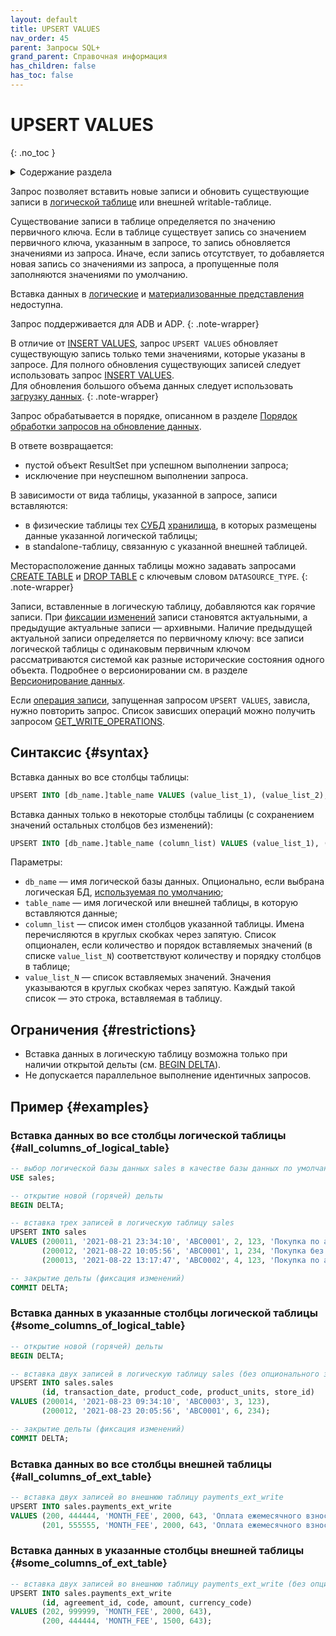 ```yaml
---
layout: default
title: UPSERT VALUES
nav_order: 45
parent: Запросы SQL+
grand_parent: Справочная информация
has_children: false
has_toc: false
---
```


# UPSERT VALUES
{: .no_toc }

<details markdown="block">
  <summary>
    Содержание раздела
  </summary>
  {: .text-delta }
1. TOC
{:toc}
</details>

Запрос позволяет вставить новые записи и обновить существующие записи в [логической таблице](../../../overview/main_concepts/logical_table/logical_table.md)
или внешней writable-таблице. 

Существование записи в таблице определяется по значению первичного ключа. 
Если в таблице существует запись со значением первичного ключа, указанным в запросе, то запись обновляется значениями 
из запроса. Иначе, если запись отсутствует, то добавляется новая запись со значениями из запроса, а пропущенные поля 
заполняются значениями по умолчанию.

Вставка данных в [логические](../../../overview/main_concepts/logical_view/logical_view.md)
и [материализованные представления](../../../overview/main_concepts/materialized_view/materialized_view.md)
недоступна.

Запрос поддерживается для ADB и ADP.
{: .note-wrapper}

В отличие от [INSERT VALUES](../INSERT_VALUES/INSERT_VALUES.md), запрос `UPSERT VALUES` обновляет существующую запись 
только теми значениями, которые указаны в запросе. 
Для полного обновления существующих записей следует использовать запрос [INSERT VALUES](../INSERT_VALUES/INSERT_VALUES.md).
<br>Для обновления большого объема данных следует использовать
[загрузку данных](../../../working_with_system/data_upload/data_upload.md).
{: .note-wrapper}

Запрос обрабатывается в порядке, описанном в разделе 
[Порядок обработки запросов на обновление данных](../../../overview/interactions/llw_processing/llw_processing.md).

В ответе возвращается:
*   пустой объект ResultSet при успешном выполнении запроса;
*   исключение при неуспешном выполнении запроса.

В зависимости от вида таблицы, указанной в запросе, записи вставляются:
* в физические таблицы тех [СУБД](../../../introduction/supported_DBMS/supported_DBMS.md)
  [хранилища](../../../overview/main_concepts/data_storage/data_storage.md), в которых размещены данные указанной
  логической таблицы;
* в standalone-таблицу, связанную с указанной внешней таблицей.

Месторасположение данных таблицы можно задавать запросами 
[CREATE TABLE](../CREATE_TABLE/CREATE_TABLE.md) и [DROP TABLE](../DROP_TABLE/DROP_TABLE.md) с ключевым словом 
`DATASOURCE_TYPE`.
{: .note-wrapper}

Записи, вставленные в логическую таблицу, добавляются как горячие записи. При [фиксации изменений](../COMMIT_DELTA/COMMIT_DELTA.md)
записи становятся актуальными, а предыдущие актуальные записи — архивными.
Наличие предыдущей актуальной записи определяется по первичному ключу: все записи логической таблицы с одинаковым
первичным ключом рассматриваются системой как разные исторические состояния одного объекта.
Подробнее о версионировании
см. в разделе [Версионирование данных](../../../working_with_system/data_upload/data_versioning/data_versioning.md).

Если [операция записи](../../../overview/main_concepts/write_operation/write_operation.md), запущенная запросом
`UPSERT VALUES`, зависла, нужно повторить запрос. Список зависших операций можно получить запросом
[GET_WRITE_OPERATIONS](../GET_WRITE_OPERATIONS/GET_WRITE_OPERATIONS.md).

## Синтаксис {#syntax}

Вставка данных во все столбцы таблицы:
```sql
UPSERT INTO [db_name.]table_name VALUES (value_list_1), (value_list_2), ...
```

Вставка данных только в некоторые столбцы таблицы (с сохранением значений остальных столбцов без изменений):
```sql
UPSERT INTO [db_name.]table_name (column_list) VALUES (value_list_1), (value_list_2), ...
```

Параметры:
* `db_name` — имя логической базы данных. Опционально, если выбрана логическая БД, 
    [используемая по умолчанию](../../../working_with_system/other_features/default_db_set-up/default_db_set-up.md);
* `table_name` — имя логической или внешней таблицы, в которую вставляются данные;
* `column_list` — список имен столбцов указанной таблицы. Имена перечисляются в круглых скобках через запятую. 
    Список опционален, если количество и порядок вставляемых значений (в списке `value_list_N`) соответствуют количеству и 
    порядку столбцов в таблице;
* `value_list_N` — список вставляемых значений. Значения указываются в круглых скобках через запятую. Каждый такой 
  список — это строка, вставляемая в таблицу. 

## Ограничения {#restrictions}

* Вставка данных в логическую таблицу возможна только при наличии открытой дельты (см. [BEGIN DELTA](../BEGIN_DELTA/BEGIN_DELTA.md)).
* Не допускается параллельное выполнение идентичных запросов.

## Пример {#examples}

### Вставка данных во все столбцы логической таблицы {#all_columns_of_logical_table}

```sql
-- выбор логической базы данных sales в качестве базы данных по умолчанию
USE sales;

-- открытие новой (горячей) дельты
BEGIN DELTA;

-- вставка трех записей в логическую таблицу sales
UPSERT INTO sales 
VALUES (200011, '2021-08-21 23:34:10', 'ABC0001', 2, 123, 'Покупка по акции "1+1"'), 
       (200012, '2021-08-22 10:05:56', 'ABC0001', 1, 234, 'Покупка без акций'), 
       (200013, '2021-08-22 13:17:47', 'ABC0002', 4, 123, 'Покупка по акции "Лето"');

-- закрытие дельты (фиксация изменений)
COMMIT DELTA;
```

### Вставка данных в указанные столбцы логической таблицы {#some_columns_of_logical_table}

```sql
-- открытие новой (горячей) дельты
BEGIN DELTA;

-- вставка двух записей в логическую таблицу sales (без опционального значения description)
UPSERT INTO sales.sales 
       (id, transaction_date, product_code, product_units, store_id)
VALUES (200014, '2021-08-23 09:34:10', 'ABC0003', 3, 123), 
       (200012, '2021-08-23 20:05:56', 'ABC0001', 6, 234);

-- закрытие дельты (фиксация изменений)
COMMIT DELTA;
```

### Вставка данных во все столбцы внешней таблицы {#all_columns_of_ext_table}

```sql
-- вставка двух записей во внешнюю таблицу payments_ext_write
UPSERT INTO sales.payments_ext_write 
VALUES (200, 444444, 'MONTH_FEE', 2000, 643, 'Оплата ежемесячного взноса'), 
       (201, 555555, 'MONTH_FEE', 2000, 643, 'Оплата ежемесячного взноса');
```

### Вставка данных в указанные столбцы внешней таблицы {#some_columns_of_ext_table}

```sql
-- вставка двух записей во внешнюю таблицу payments_ext_write (без опционального значения description)
UPSERT INTO sales.payments_ext_write 
       (id, agreement_id, code, amount, currency_code)
VALUES (202, 999999, 'MONTH_FEE', 2000, 643), 
       (200, 444444, 'MONTH_FEE', 1500, 643);
```
